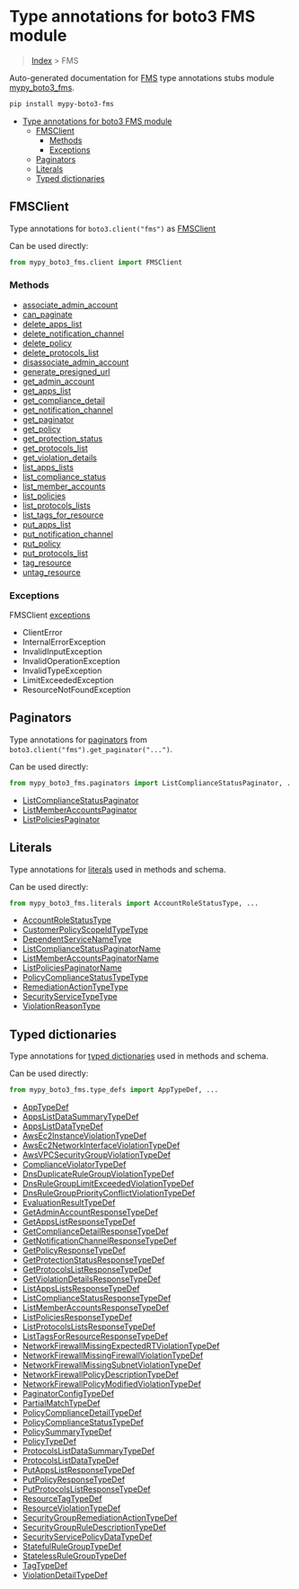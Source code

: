 # Type annotations for boto3 FMS module

> [Index](..) > FMS

Auto-generated documentation for
[FMS](https://boto3.amazonaws.com/v1/documentation/api/1.17.72/reference/services/fms.html#FMS)
type annotations stubs module
[mypy_boto3_fms](https://pypi.org/project/mypy-boto3-fms/).

```bash
pip install mypy-boto3-fms
```

- [Type annotations for boto3 FMS module](#type-annotations-for-boto3-fms-module)
  - [FMSClient](#fmsclient)
    - [Methods](#methods)
    - [Exceptions](#exceptions)
  - [Paginators](#paginators)
  - [Literals](#literals)
  - [Typed dictionaries](#typed-dictionaries)

## FMSClient

Type annotations for `boto3.client("fms")` as [FMSClient](./client.md)

Can be used directly:

```python
from mypy_boto3_fms.client import FMSClient
```

### Methods

- [associate_admin_account](./client.md#associate_admin_account)
- [can_paginate](./client.md#can_paginate)
- [delete_apps_list](./client.md#delete_apps_list)
- [delete_notification_channel](./client.md#delete_notification_channel)
- [delete_policy](./client.md#delete_policy)
- [delete_protocols_list](./client.md#delete_protocols_list)
- [disassociate_admin_account](./client.md#disassociate_admin_account)
- [generate_presigned_url](./client.md#generate_presigned_url)
- [get_admin_account](./client.md#get_admin_account)
- [get_apps_list](./client.md#get_apps_list)
- [get_compliance_detail](./client.md#get_compliance_detail)
- [get_notification_channel](./client.md#get_notification_channel)
- [get_paginator](./client.md#get_paginator)
- [get_policy](./client.md#get_policy)
- [get_protection_status](./client.md#get_protection_status)
- [get_protocols_list](./client.md#get_protocols_list)
- [get_violation_details](./client.md#get_violation_details)
- [list_apps_lists](./client.md#list_apps_lists)
- [list_compliance_status](./client.md#list_compliance_status)
- [list_member_accounts](./client.md#list_member_accounts)
- [list_policies](./client.md#list_policies)
- [list_protocols_lists](./client.md#list_protocols_lists)
- [list_tags_for_resource](./client.md#list_tags_for_resource)
- [put_apps_list](./client.md#put_apps_list)
- [put_notification_channel](./client.md#put_notification_channel)
- [put_policy](./client.md#put_policy)
- [put_protocols_list](./client.md#put_protocols_list)
- [tag_resource](./client.md#tag_resource)
- [untag_resource](./client.md#untag_resource)

### Exceptions

FMSClient [exceptions](./client.md#exceptions)

- ClientError
- InternalErrorException
- InvalidInputException
- InvalidOperationException
- InvalidTypeException
- LimitExceededException
- ResourceNotFoundException

## Paginators

Type annotations for [paginators](./paginators.md) from
`boto3.client("fms").get_paginator("...")`.

Can be used directly:

```python
from mypy_boto3_fms.paginators import ListComplianceStatusPaginator, ...
```

- [ListComplianceStatusPaginator](./paginators.md#listcompliancestatuspaginator)
- [ListMemberAccountsPaginator](./paginators.md#listmemberaccountspaginator)
- [ListPoliciesPaginator](./paginators.md#listpoliciespaginator)

## Literals

Type annotations for [literals](./literals.md) used in methods and schema.

Can be used directly:

```python
from mypy_boto3_fms.literals import AccountRoleStatusType, ...
```

- [AccountRoleStatusType](./literals.md#accountrolestatustype)
- [CustomerPolicyScopeIdTypeType](./literals.md#customerpolicyscopeidtypetype)
- [DependentServiceNameType](./literals.md#dependentservicenametype)
- [ListComplianceStatusPaginatorName](./literals.md#listcompliancestatuspaginatorname)
- [ListMemberAccountsPaginatorName](./literals.md#listmemberaccountspaginatorname)
- [ListPoliciesPaginatorName](./literals.md#listpoliciespaginatorname)
- [PolicyComplianceStatusTypeType](./literals.md#policycompliancestatustypetype)
- [RemediationActionTypeType](./literals.md#remediationactiontypetype)
- [SecurityServiceTypeType](./literals.md#securityservicetypetype)
- [ViolationReasonType](./literals.md#violationreasontype)

## Typed dictionaries

Type annotations for [typed dictionaries](./type_defs.md) used in methods and
schema.

Can be used directly:

```python
from mypy_boto3_fms.type_defs import AppTypeDef, ...
```

- [AppTypeDef](./type_defs.md#apptypedef)
- [AppsListDataSummaryTypeDef](./type_defs.md#appslistdatasummarytypedef)
- [AppsListDataTypeDef](./type_defs.md#appslistdatatypedef)
- [AwsEc2InstanceViolationTypeDef](./type_defs.md#awsec2instanceviolationtypedef)
- [AwsEc2NetworkInterfaceViolationTypeDef](./type_defs.md#awsec2networkinterfaceviolationtypedef)
- [AwsVPCSecurityGroupViolationTypeDef](./type_defs.md#awsvpcsecuritygroupviolationtypedef)
- [ComplianceViolatorTypeDef](./type_defs.md#complianceviolatortypedef)
- [DnsDuplicateRuleGroupViolationTypeDef](./type_defs.md#dnsduplicaterulegroupviolationtypedef)
- [DnsRuleGroupLimitExceededViolationTypeDef](./type_defs.md#dnsrulegrouplimitexceededviolationtypedef)
- [DnsRuleGroupPriorityConflictViolationTypeDef](./type_defs.md#dnsrulegrouppriorityconflictviolationtypedef)
- [EvaluationResultTypeDef](./type_defs.md#evaluationresulttypedef)
- [GetAdminAccountResponseTypeDef](./type_defs.md#getadminaccountresponsetypedef)
- [GetAppsListResponseTypeDef](./type_defs.md#getappslistresponsetypedef)
- [GetComplianceDetailResponseTypeDef](./type_defs.md#getcompliancedetailresponsetypedef)
- [GetNotificationChannelResponseTypeDef](./type_defs.md#getnotificationchannelresponsetypedef)
- [GetPolicyResponseTypeDef](./type_defs.md#getpolicyresponsetypedef)
- [GetProtectionStatusResponseTypeDef](./type_defs.md#getprotectionstatusresponsetypedef)
- [GetProtocolsListResponseTypeDef](./type_defs.md#getprotocolslistresponsetypedef)
- [GetViolationDetailsResponseTypeDef](./type_defs.md#getviolationdetailsresponsetypedef)
- [ListAppsListsResponseTypeDef](./type_defs.md#listappslistsresponsetypedef)
- [ListComplianceStatusResponseTypeDef](./type_defs.md#listcompliancestatusresponsetypedef)
- [ListMemberAccountsResponseTypeDef](./type_defs.md#listmemberaccountsresponsetypedef)
- [ListPoliciesResponseTypeDef](./type_defs.md#listpoliciesresponsetypedef)
- [ListProtocolsListsResponseTypeDef](./type_defs.md#listprotocolslistsresponsetypedef)
- [ListTagsForResourceResponseTypeDef](./type_defs.md#listtagsforresourceresponsetypedef)
- [NetworkFirewallMissingExpectedRTViolationTypeDef](./type_defs.md#networkfirewallmissingexpectedrtviolationtypedef)
- [NetworkFirewallMissingFirewallViolationTypeDef](./type_defs.md#networkfirewallmissingfirewallviolationtypedef)
- [NetworkFirewallMissingSubnetViolationTypeDef](./type_defs.md#networkfirewallmissingsubnetviolationtypedef)
- [NetworkFirewallPolicyDescriptionTypeDef](./type_defs.md#networkfirewallpolicydescriptiontypedef)
- [NetworkFirewallPolicyModifiedViolationTypeDef](./type_defs.md#networkfirewallpolicymodifiedviolationtypedef)
- [PaginatorConfigTypeDef](./type_defs.md#paginatorconfigtypedef)
- [PartialMatchTypeDef](./type_defs.md#partialmatchtypedef)
- [PolicyComplianceDetailTypeDef](./type_defs.md#policycompliancedetailtypedef)
- [PolicyComplianceStatusTypeDef](./type_defs.md#policycompliancestatustypedef)
- [PolicySummaryTypeDef](./type_defs.md#policysummarytypedef)
- [PolicyTypeDef](./type_defs.md#policytypedef)
- [ProtocolsListDataSummaryTypeDef](./type_defs.md#protocolslistdatasummarytypedef)
- [ProtocolsListDataTypeDef](./type_defs.md#protocolslistdatatypedef)
- [PutAppsListResponseTypeDef](./type_defs.md#putappslistresponsetypedef)
- [PutPolicyResponseTypeDef](./type_defs.md#putpolicyresponsetypedef)
- [PutProtocolsListResponseTypeDef](./type_defs.md#putprotocolslistresponsetypedef)
- [ResourceTagTypeDef](./type_defs.md#resourcetagtypedef)
- [ResourceViolationTypeDef](./type_defs.md#resourceviolationtypedef)
- [SecurityGroupRemediationActionTypeDef](./type_defs.md#securitygroupremediationactiontypedef)
- [SecurityGroupRuleDescriptionTypeDef](./type_defs.md#securitygroupruledescriptiontypedef)
- [SecurityServicePolicyDataTypeDef](./type_defs.md#securityservicepolicydatatypedef)
- [StatefulRuleGroupTypeDef](./type_defs.md#statefulrulegrouptypedef)
- [StatelessRuleGroupTypeDef](./type_defs.md#statelessrulegrouptypedef)
- [TagTypeDef](./type_defs.md#tagtypedef)
- [ViolationDetailTypeDef](./type_defs.md#violationdetailtypedef)
